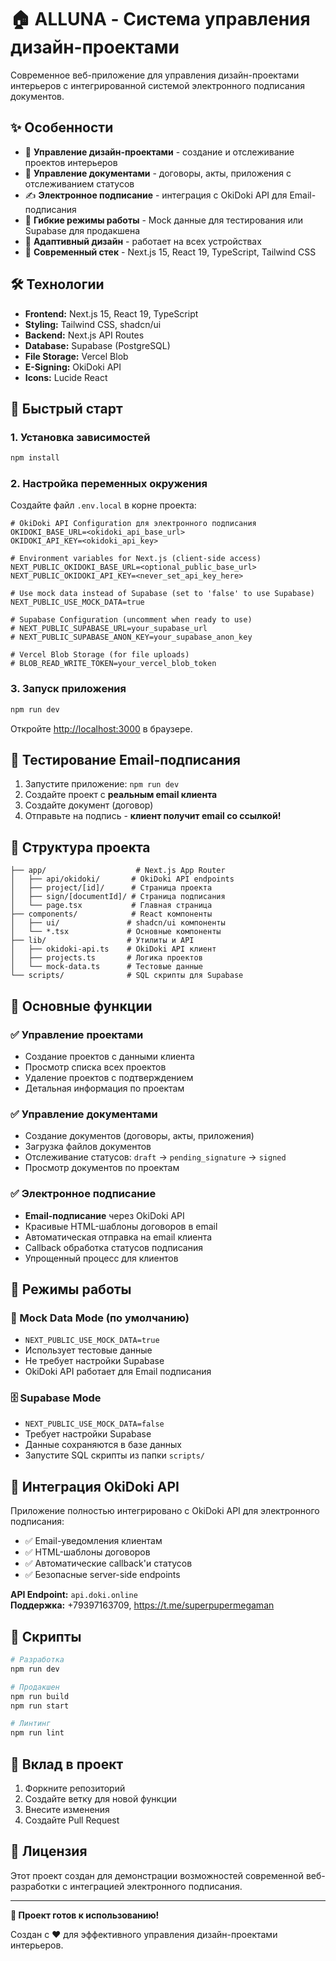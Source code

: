 # 🏠 ALLUNA - Система управления дизайн-проектами

Современное веб-приложение для управления дизайн-проектами интерьеров с интегрированной системой электронного подписания документов.

## ✨ Особенности

- 🎨 **Управление дизайн-проектами** - создание и отслеживание проектов интерьеров
- 📄 **Управление документами** - договоры, акты, приложения с отслеживанием статусов
- ✍️ **Электронное подписание** - интеграция с OkiDoki API для Email-подписания
- 🧪 **Гибкие режимы работы** - Mock данные для тестирования или Supabase для продакшена
- 📱 **Адаптивный дизайн** - работает на всех устройствах
- 🚀 **Современный стек** - Next.js 15, React 19, TypeScript, Tailwind CSS

## 🛠️ Технологии

- **Frontend:** Next.js 15, React 19, TypeScript
- **Styling:** Tailwind CSS, shadcn/ui
- **Backend:** Next.js API Routes
- **Database:** Supabase (PostgreSQL)
- **File Storage:** Vercel Blob
- **E-Signing:** OkiDoki API
- **Icons:** Lucide React

## 🚀 Быстрый старт

### 1. Установка зависимостей

```bash
npm install
```

### 2. Настройка переменных окружения

Создайте файл `.env.local` в корне проекта:

```env
# OkiDoki API Configuration для электронного подписания  
OKIDOKI_BASE_URL=<okidoki_api_base_url>
OKIDOKI_API_KEY=<okidoki_api_key>

# Environment variables for Next.js (client-side access)
NEXT_PUBLIC_OKIDOKI_BASE_URL=<optional_public_base_url>
NEXT_PUBLIC_OKIDOKI_API_KEY=<never_set_api_key_here>

# Use mock data instead of Supabase (set to 'false' to use Supabase)
NEXT_PUBLIC_USE_MOCK_DATA=true

# Supabase Configuration (uncomment when ready to use)
# NEXT_PUBLIC_SUPABASE_URL=your_supabase_url
# NEXT_PUBLIC_SUPABASE_ANON_KEY=your_supabase_anon_key

# Vercel Blob Storage (for file uploads)
# BLOB_READ_WRITE_TOKEN=your_vercel_blob_token
```

### 3. Запуск приложения

```bash
npm run dev
```

Откройте [http://localhost:3000](http://localhost:3000) в браузере.

## 📧 Тестирование Email-подписания

1. Запустите приложение: `npm run dev`
2. Создайте проект с **реальным email клиента**
3. Создайте документ (договор)
4. Отправьте на подпись - **клиент получит email со ссылкой!**

## 📁 Структура проекта

```
├── app/                    # Next.js App Router
│   ├── api/okidoki/       # OkiDoki API endpoints
│   ├── project/[id]/      # Страница проекта
│   ├── sign/[documentId]/ # Страница подписания
│   └── page.tsx           # Главная страница
├── components/            # React компоненты
│   ├── ui/               # shadcn/ui компоненты
│   └── *.tsx             # Основные компоненты
├── lib/                  # Утилиты и API
│   ├── okidoki-api.ts    # OkiDoki API клиент
│   ├── projects.ts       # Логика проектов
│   └── mock-data.ts      # Тестовые данные
└── scripts/              # SQL скрипты для Supabase
```

## 🎯 Основные функции

### ✅ Управление проектами
- Создание проектов с данными клиента
- Просмотр списка всех проектов  
- Удаление проектов с подтверждением
- Детальная информация по проектам

### ✅ Управление документами
- Создание документов (договоры, акты, приложения)
- Загрузка файлов документов
- Отслеживание статусов: `draft` → `pending_signature` → `signed`
- Просмотр документов по проектам

### ✅ Электронное подписание
- **Email-подписание** через OkiDoki API
- Красивые HTML-шаблоны договоров в email
- Автоматическая отправка на email клиента
- Callback обработка статусов подписания
- Упрощенный процесс для клиентов

## 🔄 Режимы работы

### 🧪 Mock Data Mode (по умолчанию)
- `NEXT_PUBLIC_USE_MOCK_DATA=true`
- Использует тестовые данные
- Не требует настройки Supabase
- OkiDoki API работает для Email подписания

### 🗄️ Supabase Mode
- `NEXT_PUBLIC_USE_MOCK_DATA=false`
- Требует настройки Supabase
- Данные сохраняются в базе данных
- Запустите SQL скрипты из папки `scripts/`

## 🌟 Интеграция OkiDoki API

Приложение полностью интегрировано с OkiDoki API для электронного подписания:

- ✅ Email-уведомления клиентам
- ✅ HTML-шаблоны договоров
- ✅ Автоматические callback'и статусов
- ✅ Безопасные server-side endpoints

**API Endpoint:** `api.doki.online`  
**Поддержка:** +79397163709, https://t.me/superpupermegaman

## 📝 Скрипты

```bash
# Разработка
npm run dev

# Продакшен
npm run build
npm run start

# Линтинг
npm run lint
```

## 🤝 Вклад в проект

1. Форкните репозиторий
2. Создайте ветку для новой функции
3. Внесите изменения
4. Создайте Pull Request

## 📄 Лицензия

Этот проект создан для демонстрации возможностей современной веб-разработки с интеграцией электронного подписания.

---

**🎉 Проект готов к использованию!**

Создан с ❤️ для эффективного управления дизайн-проектами интерьеров.
